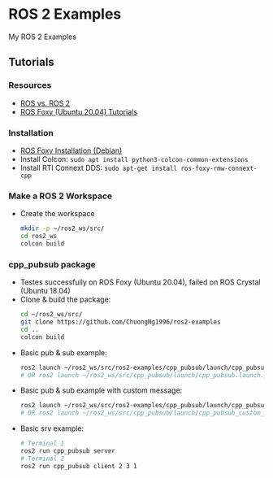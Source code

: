 # ROS 2 Examples
My ROS 2 Examples

## Tutorials

### Resources
* [ROS vs. ROS 2](https://roboticsbackend.com/ros1-vs-ros2-practical-overview/)
* [ROS Foxy (Ubuntu 20.04) Tutorials](https://docs.ros.org/en/foxy/index.html)

### Installation
* [ROS Foxy Installation (Debian)](https://docs.ros.org/en/foxy/Installation/Ubuntu-Install-Debians.html)
* Install Colcon: `sudo apt install python3-colcon-common-extensions`
* Install RTI Connext DDS: `sudo apt-get install ros-foxy-rmw-connext-cpp`


### Make a ROS 2 Workspace
* Create the workspace
  ```sh
  mkdir -p ~/ros2_ws/src/
  cd ros2_ws
  colcon build
  ```
### cpp_pubsub package
* Testes successfully on ROS Foxy (Ubuntu 20.04), failed on ROS Crystal (Ubuntu 18.04)
* Clone & build the package:
  ```sh
  cd ~/ros2_ws/src/
  git clone https://github.com/ChuongNg1996/ros2-examples
  cd ..
  colcon build
  ```
* Basic pub & sub example:
  ```sh
  ros2 launch ~/ros2_ws/src/ros2-examples/cpp_pubsub/launch/cpp_pubsub.launch.py
  # OR ros2 launch ~/ros2_ws/src/cpp_pubsub/launch/cpp_pubsub.launch.py
  ```
* Basic pub & sub example with custom message:
  ```sh
  ros2 launch ~/ros2_ws/src/ros2-examples/cpp_pubsub/launch/cpp_pubsub_custom_msg.launch.py
  # OR ros2 launch ~/ros2_ws/src/cpp_pubsub/launch/cpp_pubsub_custom_msg.launch.py
  ```
* Basic srv example:
  ```sh
  # Terminal 1
  ros2 run cpp_pubsub server 
  # Terminal 2
  ros2 run cpp_pubsub client 2 3 1
  ```
